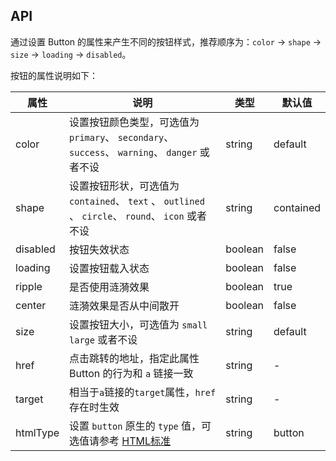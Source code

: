 ## API

通过设置 Button 的属性来产生不同的按钮样式，推荐顺序为：`color` -> `shape` -> `size` -> `loading` -> `disabled`。

按钮的属性说明如下：

| 属性 | 说明 | 类型 | 默认值 |
| --- | --- | --- | --- |
| color | 设置按钮颜色类型，可选值为`primary`、 `secondary`、 `success`、 `warning`、 `danger` 或者不设 | string | default |
| shape | 设置按钮形状，可选值为 `contained`、 `text` 、 `outlined` 、 `circle`、 `round`、 `icon` 或者不设 | string | contained |
| disabled | 按钮失效状态 | boolean | false |
| loading | 设置按钮载入状态 | boolean | false |
| ripple | 是否使用涟漪效果 | boolean | true |
| center | 涟漪效果是否从中间散开 | boolean | false |
| size | 设置按钮大小，可选值为 `small` `large` 或者不设 | string | default |
| href | 点击跳转的地址，指定此属性 Button 的行为和 `a` 链接一致 | string | - |
| target | 相当于`a`链接的`target`属性，`href`存在时生效 | string | - |
| htmlType | 设置 `button` 原生的 `type` 值，可选值请参考 [HTML标准](https://developer.mozilla.org/en-US/docs/Web/HTML/Element/button#attr-type) | string | button |
